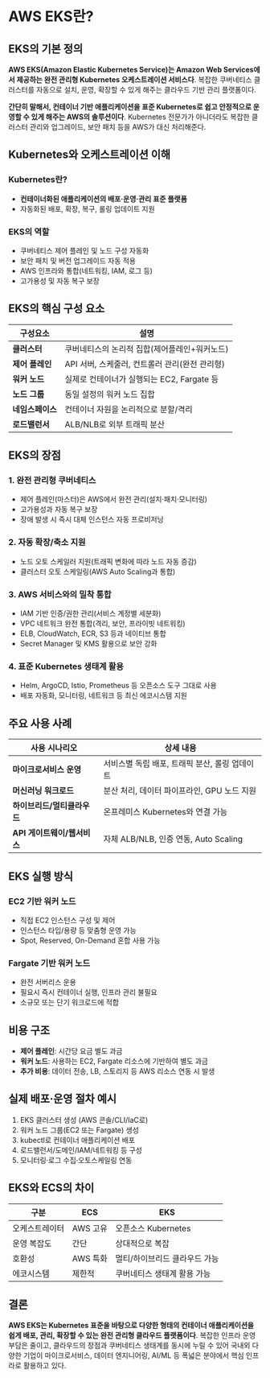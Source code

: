 # AWS EKS란?

## EKS의 기본 정의

**AWS EKS(Amazon Elastic Kubernetes Service)는 Amazon Web Services에서 제공하는 완전 관리형 Kubernetes 오케스트레이션 서비스다**. 복잡한 쿠버네티스 클러스터를 자동으로 설치, 운영, 확장할 수 있게 해주는 클라우드 기반 관리 플랫폼이다.

**간단히 말해서, 컨테이너 기반 애플리케이션을 표준 Kubernetes로 쉽고 안정적으로 운영할 수 있게 해주는 AWS의 솔루션이다**. Kubernetes 전문가가 아니더라도 복잡한 클러스터 관리와 업그레이드, 보안 패치 등을 AWS가 대신 처리해준다.

## Kubernetes와 오케스트레이션 이해

### Kubernetes란?
- **컨테이너화된 애플리케이션의 배포·운영·관리 표준 플랫폼**
- 자동화된 배포, 확장, 복구, 롤링 업데이트 지원

### EKS의 역할
- 쿠버네티스 제어 플레인 및 노드 구성 자동화
- 보안 패치 및 버전 업그레이드 자동 적용
- AWS 인프라와 통합(네트워킹, IAM, 로그 등)
- 고가용성 및 자동 복구 보장

## EKS의 핵심 구성 요소

| 구성요소    | 설명                                   |
|-------------|----------------------------------------|
| **클러스터**   | 쿠버네티스의 논리적 집합(제어플레인+워커노드) |
| **제어 플레인** | API 서버, 스케줄러, 컨트롤러 관리(완전 관리형) |
| **워커 노드**  | 실제로 컨테이너가 실행되는 EC2, Fargate 등       |
| **노드 그룹**  | 동일 설정의 워커 노드 집합                  |
| **네임스페이스** | 컨테이너 자원을 논리적으로 분할/격리          |
| **로드밸런서** | ALB/NLB로 외부 트래픽 분산                  |

## EKS의 장점

### 1. 완전 관리형 쿠버네티스

- 제어 플레인(마스터)은 AWS에서 완전 관리(설치·패치·모니터링)
- 고가용성과 자동 복구 보장
- 장애 발생 시 즉시 대체 인스턴스 자동 프로비저닝

### 2. 자동 확장/축소 지원

- 노드 오토 스케일러 지원(트래픽 변화에 따라 노드 자동 증감)
- 클러스터 오토 스케일링(AWS Auto Scaling과 통합)

### 3. AWS 서비스와의 밀착 통합

- IAM 기반 인증/권한 관리(서비스 계정별 세분화)
- VPC 네트워크 완전 통합(격리, 보안, 프라이빗 네트워킹)
- ELB, CloudWatch, ECR, S3 등과 네이티브 통합
- Secret Manager 및 KMS 활용으로 보안 강화

### 4. 표준 Kubernetes 생태계 활용

- Helm, ArgoCD, Istio, Prometheus 등 오픈소스 도구 그대로 사용
- 배포 자동화, 모니터링, 네트워크 등 최신 에코시스템 지원

## 주요 사용 사례

| 사용 시나리오         | 상세 내용                                   |
|----------------------|--------------------------------------------|
| **마이크로서비스 운영**   | 서비스별 독립 배포, 트래픽 분산, 롤링 업데이트 |
| **머신러닝 워크로드**    | 분산 처리, 데이터 파이프라인, GPU 노드 지원     |
| **하이브리드/멀티클라우드** | 온프레미스 Kubernetes와 연결 가능              |
| **API 게이트웨이/웹서비스** | 자체 ALB/NLB, 인증 연동, Auto Scaling        |

## EKS 실행 방식

### EC2 기반 워커 노드
- 직접 EC2 인스턴스 구성 및 제어
- 인스턴스 타입/용량 등 맞춤형 운영 가능
- Spot, Reserved, On-Demand 혼합 사용 가능

### Fargate 기반 워커 노드
- 완전 서버리스 운용
- 필요시 즉시 컨테이너 실행, 인프라 관리 불필요
- 소규모 또는 단기 워크로드에 적합

## 비용 구조

- **제어 플레인**: 시간당 요금 별도 과금
- **워커 노드**: 사용하는 EC2, Fargate 리소스에 기반하여 별도 과금
- **추가 비용**: 데이터 전송, LB, 스토리지 등 AWS 리소스 연동 시 발생

## 실제 배포·운영 절차 예시

1. EKS 클러스터 생성 (AWS 콘솔/CLI/IaC로)
2. 워커 노드 그룹(EC2 또는 Fargate) 생성
3. kubectl로 컨테이너 애플리케이션 배포
4. 로드밸런서/도메인/IAM/네트워킹 등 구성
5. 모니터링·로그 수집·오토스케일링 연동

## EKS와 ECS의 차이

| 구분   | ECS                      | EKS                 |
|--------|--------------------------|---------------------|
| 오케스트레이터 | AWS 고유               | 오픈소스 Kubernetes |
| 운영 복잡도   | 간단                   | 상대적으로 복잡    |
| 호환성      | AWS 특화                | 멀티/하이브리드 클라우드 가능 |
| 에코시스템   | 제한적                  | 쿠버네티스 생태계 활용 가능 |

## 결론

**AWS EKS는 Kubernetes 표준을 바탕으로 다양한 형태의 컨테이너 애플리케이션을 쉽게 배포, 관리, 확장할 수 있는 완전 관리형 클라우드 플랫폼이다**. 복잡한 인프라 운영 부담은 줄이고, 클라우드의 장점과 쿠버네티스 생태계를 동시에 누릴 수 있어 국내외 다양한 기업이 마이크로서비스, 데이터 엔지니어링, AI/ML 등 폭넓은 분야에서 핵심 인프라로 활용하고 있다.
